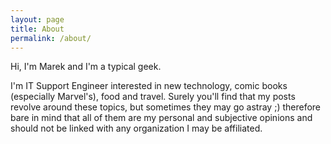 ```yaml
---
layout: page
title: About
permalink: /about/
---
```


Hi,
I'm Marek and I'm a typical geek.

I'm IT Support Engineer interested in new technology, comic books (especially Marvel's), food and travel.
Surely you'll find that my posts revolve around these topics, but sometimes they may go astray ;) therefore bare in mind that all of them are my personal and subjective opinions and should not be linked with any organization I may be affiliated.
